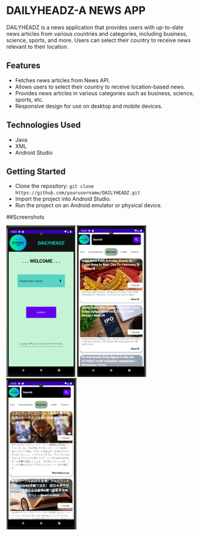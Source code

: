 # DAILYHEADZ-A NEWS APP

DAILYHEADZ is a news application that provides users with up-to-date news articles from various countries and categories, including business, science, sports, and more. Users can select their country to receive news relevant to their location.






## Features
- Fetches news articles from News API.
- Allows users to select their country to receive location-based news.
- Provides news articles in various categories such as business, science, sports, etc.
- Responsive design for use on desktop and mobile devices.

## Technologies Used
- Java
- XML
- Android Studio

## Getting Started
- Clone the repository: `git clone https://github.com/yourusername/DAILYHEADZ.git`
- Import the project into Android Studio.
- Run the project on an Android emulator or physical device.

##Screenshots

<img src="./screenshots/img1.png" height="400px"></img>   <img src="./screenshots/img2.png" height="400px"></img>   <img src="./screenshots/img3.png" height="400px"></img>




